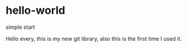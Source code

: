 # hello-world
simple start

Hello every, this is my new git library, also this is the first time I used it.
